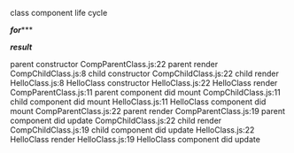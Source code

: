 class component life cycle

*******for**********
            <CompParentClass />
            <CompChildClass />
            <HelloClass />

*********result*********

parent constructor
CompParentClass.js:22 parent render
CompChildClass.js:8 child constructor
CompChildClass.js:22 child render
HelloClass.js:8 HelloClass constructor
HelloClass.js:22 HelloClass render
CompParentClass.js:11 parent component did mount
CompChildClass.js:11 child component did mount
HelloClass.js:11 HelloClass component did mount
CompParentClass.js:22 parent render
CompParentClass.js:19 parent component did update
CompChildClass.js:22 child render
CompChildClass.js:19 child component did update
HelloClass.js:22 HelloClass render
HelloClass.js:19 HelloClass component did update